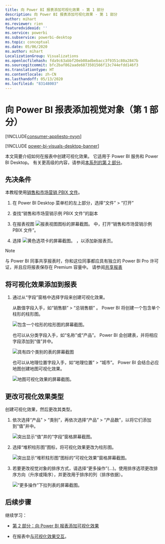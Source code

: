 ```yaml
---
title: 向 Power BI 报表添加可视化效果 - 第 1 部分
description: 向 Power BI 报表添加可视化效果 - 第 1 部分
author: mihart
ms.reviewer: rien
featuredvideoid: ''
ms.service: powerbi
ms.subservice: powerbi-desktop
ms.topic: conceptual
ms.date: 05/06/2020
ms.author: mihart
LocalizationGroup: Visualizations
ms.openlocfilehash: fda9c63abbf20eb08adbebacc3f9351c80a2847b
ms.sourcegitcommit: bfc2baf862aade6873501566f13c744efdd146f3
ms.translationtype: HT
ms.contentlocale: zh-CN
ms.lasthandoff: 05/13/2020
ms.locfileid: "83148003"
---
```

# <a name="add-visuals-to-a-power-bi-report-part-1"></a>向 Power BI 报表添加视觉对象（第 1 部分）

[!INCLUDE[consumer-appliesto-nyyn](../includes/consumer-appliesto-nyyn.md)]    

[!INCLUDE [power-bi-visuals-desktop-banner](../includes/power-bi-visuals-desktop-banner.md)]

本文简要介绍如何在报表中创建可视化效果。 它适用于 Power BI 服务和 Power BI Desktop。 有关更高级的内容，请参阅[本系列的第 2 部分](power-bi-report-add-visualizations-ii.md)。

## <a name="prerequisites"></a>先决条件

本教程使用[销售和市场营销 PBIX 文件](https://download.microsoft.com/download/9/7/6/9767913A-29DB-40CF-8944-9AC2BC940C53/Sales%20and%20Marketing%20Sample%20PBIX.pbix)。

1. 在 Power BI Desktop 菜单栏的左上部分，选择“文件” > “打开” 
   
2. 查找“销售和市场营销示例 PBIX 文件”的副本

1. 在报表视图 ![报表视图图标的屏幕截图。](media/power-bi-visualization-kpi/power-bi-report-view.png) 中，打开“销售和市场营销示例 PBIX 文件”。

1. 选择 ![黄色选项卡的屏幕截图。](media/power-bi-visualization-kpi/power-bi-yellow-tab.png) ，以添加新报表页。

> [!NOTE]
> 与 Power BI 同事共享报表时，你和这位同事都应具有独立的 Power BI Pro 许可证，并且应将报表保存在 Premium 容量中。 请参阅[共享报表](../collaborate-share/service-share-reports.md)

## <a name="add-visualizations-to-the-report"></a>将可视化效果添加到报表

1. 通过从“字段”窗格中选择字段来创建可视化效果。

    从数值字段入手，如“销售额” > “总销售额” 。 Power BI 将创建一个包含单个柱形的柱形图。

    ![包含一个柱形的柱形图的屏幕截图。](media/power-bi-report-add-visualizations-i/power-bi-column-chart.png)

    也可以从分类字段入手，如“名称”或“产品”。 Power BI 会创建表，并将相应字段添加到“值”井中。

    ![具有四个类别的表的屏幕截图](media/power-bi-report-add-visualizations-i/power-bi-product.png)

    也可以从地理位置字段入手，如“地理位置” > “城市”。 Power BI 会结合必应地图创建地图可视化效果。

    ![地图可视化效果的屏幕截图。](media/power-bi-report-add-visualizations-i/power-bi-maps.png)

## <a name="change-the-type-of-visualization"></a>更改可视化效果类型

 创建可视化效果，然后更改其类型。 
 
 1. 依次选择“产品” > “类别”，再依次选择“产品” > “产品数”，以将它们添加到“值”井中。

    ![突出显示“值”井的“字段”窗格屏幕截图。](media/power-bi-report-add-visualizations-i/power-bi-create-visual.png)

1. 选择“堆积柱形图”图标，将可视化效果更改为柱形图。

   ![突出显示“堆积柱形图”图标的“可视化效果”窗格屏幕截图。](media/power-bi-report-add-visualizations-i/power-bi-convert.png)

1. 若要更改视觉对象的排序方式，请选择“更多操作”(…)。使用排序选项更改排序方向（升序或降序），并更改用于排序的列（排序依据）。

   ![“更多操作”下拉列表的屏幕截图。](media/power-bi-report-add-visualizations-i/power-bi-sort.png)
  
## <a name="next-steps"></a>后续步骤

 继续学习：

* [第 2 部分：向 Power BI 报表添加可视化效果](power-bi-report-add-visualizations-ii.md)

* 在报表中[与可视化效果交互](../consumer/end-user-reading-view.md)。
